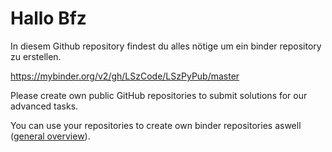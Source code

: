 # Hallo Bfz

In diesem Github repository findest du alles nötige um ein binder repository zu erstellen.

https://mybinder.org/v2/gh/LSzCode/LSzPyPub/master

Please create own public GitHub repositories to submit solutions for our advanced tasks. 

You can use your repositories to create own binder repositories aswell (<a href="https://www.youtube.com/watch?v=OK6M4w7LYIc">general overview</a>).
